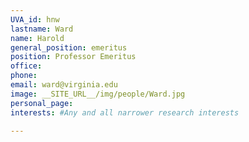 ```yaml
---
UVA_id: hnw
lastname: Ward
name: Harold
general_position: emeritus
position: Professor Emeritus
office:
phone:
email: ward@virginia.edu
image: __SITE_URL__/img/people/Ward.jpg
personal_page:
interests: #Any and all narrower research interests

---
```

